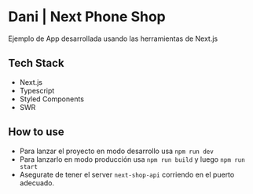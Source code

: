 # Dani | Next Phone Shop

Ejemplo de App desarrollada usando las herramientas de Next.js

## Tech Stack

- Next.js
- Typescript
- Styled Components
- SWR

## How to use

- Para lanzar el proyecto en modo desarrollo usa `npm run dev`
- Para lanzarlo en modo producción usa `npm run build` y luego `npm run start`
- Asegurate de tener el server `next-shop-api` corriendo en el puerto adecuado.
